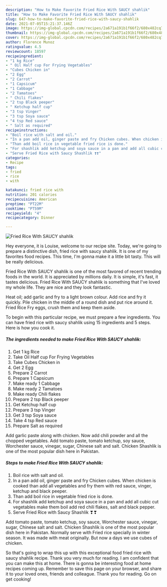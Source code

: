 ```yaml
---
description: "How to Make Favorite Fried Rice With SAUCY shahlik"
title: "How to Make Favorite Fried Rice With SAUCY shahlik"
slug: 647-how-to-make-favorite-fried-rice-with-saucy-shahlik
date: 2021-07-05T15:21:37.146Z
image: https://img-global.cpcdn.com/recipes/2a671a191b1f66f2/680x482cq70/fried-rice-with-saucy-shahlik-recipe-main-photo.jpg
thumbnail: https://img-global.cpcdn.com/recipes/2a671a191b1f66f2/680x482cq70/fried-rice-with-saucy-shahlik-recipe-main-photo.jpg
cover: https://img-global.cpcdn.com/recipes/2a671a191b1f66f2/680x482cq70/fried-rice-with-saucy-shahlik-recipe-main-photo.jpg
author: Florence Munoz
ratingvalue: 4.5
reviewcount: 18597
recipeingredient:
- "1 kg Rice"
- " Oil Half cup For Frying Vegetables"
- "Cubes Chicken in"
- "2 Egg"
- "2 Carrot"
- "1 Capsicum"
- "1 Cabbage"
- "2 Tamatoes"
- " Chili flakes"
- "2 tsp Black peeper"
- " Ketchup half cup"
- "3 tsp Vinger"
- "3 tsp Soya sauce"
- "4 tsp Red sauce"
- " Salt as required"
recipeinstructions:
- "Boil rice with salt and oil."
- "In a pan add oil, ginger paste and fry Chicken cubes. When chicken is cooked than add all vegetables and fry them with red sauce, vinger, ketchup and black peeper."
- "Than add boil rice in vegetable fried rice is done."
- "For shashlik add ketchup and soya sauce in a pan and add all cubic cut vegetables make them boil add red chili flakes, salt and black pepper."
- "Serve Fried Rice with Saucy Shashlik ❣❣"
categories:
- Recipe
tags:
- fried
- rice
- with

katakunci: fried rice with 
nutrition: 201 calories
recipecuisine: American
preptime: "PT22M"
cooktime: "PT59M"
recipeyield: "4"
recipecategory: Dinner

---
```



![Fried Rice With SAUCY shahlik](https://img-global.cpcdn.com/recipes/2a671a191b1f66f2/680x482cq70/fried-rice-with-saucy-shahlik-recipe-main-photo.jpg)

Hey everyone, it is Louise, welcome to our recipe site. Today, we're going to prepare a distinctive dish, fried rice with saucy shahlik. It is one of my favorites food recipes. This time, I'm gonna make it a little bit tasty. This will be really delicious.

Fried Rice With SAUCY shahlik is one of the most favored of recent trending foods in the world. It is appreciated by millions daily. It is simple, it's fast, it tastes delicious. Fried Rice With SAUCY shahlik is something that I've loved my whole life. They are nice and they look fantastic.

Heat oil; add garlic and fry to a light brown colour. Add rice and fry it quickly. Pile chicken in the middle of a round dish and put rice around it. Fried Rice Fry eggs, crush them and keep them aside.


To begin with this particular recipe, we must prepare a few ingredients. You can have fried rice with saucy shahlik using 15 ingredients and 5 steps. Here is how you cook it.

<!--inarticleads1-->

##### The ingredients needed to make Fried Rice With SAUCY shahlik:

1. Get 1 kg Rice
1. Take  Oil Half cup For Frying Vegetables
1. Take Cubes Chicken in
1. Get 2 Egg
1. Prepare 2 Carrot
1. Prepare 1 Capsicum
1. Make ready 1 Cabbage
1. Make ready 2 Tamatoes
1. Make ready  Chili flakes
1. Prepare 2 tsp Black peeper
1. Get  Ketchup half cup
1. Prepare 3 tsp Vinger
1. Get 3 tsp Soya sauce
1. Take 4 tsp Red sauce
1. Prepare  Salt as required


Add garlic paste along with chicken. Now add chili powder and all the chopped vegetables. Add tomato paste, tomato ketchup, soy sauce, Worchester sauce, vinegar, sugar, Chinese salt and salt. Chicken Shashlik is one of the most popular dish here in Pakistan. 

<!--inarticleads2-->

##### Steps to make Fried Rice With SAUCY shahlik:

1. Boil rice with salt and oil.
1. In a pan add oil, ginger paste and fry Chicken cubes. When chicken is cooked than add all vegetables and fry them with red sauce, vinger, ketchup and black peeper.
1. Than add boil rice in vegetable fried rice is done.
1. For shashlik add ketchup and soya sauce in a pan and add all cubic cut vegetables make them boil add red chili flakes, salt and black pepper.
1. Serve Fried Rice with Saucy Shashlik ❣❣


Add tomato paste, tomato ketchup, soy sauce, Worchester sauce, vinegar, sugar, Chinese salt and salt. Chicken Shashlik is one of the most popular dish here in Pakistan. Normally serve with Fried rice specially in winter season. It was made with meat originally. But now a days we use cubes of chicken. 

So that's going to wrap this up with this exceptional food fried rice with saucy shahlik recipe. Thank you very much for reading. I am confident that you can make this at home. There is gonna be interesting food at home recipes coming up. Remember to save this page on your browser, and share it to your loved ones, friends and colleague. Thank you for reading. Go on get cooking!
